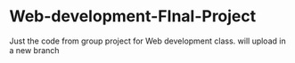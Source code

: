 # Web-development-FInal-Project
Just the code from group project for Web development class.
will upload in a new branch
